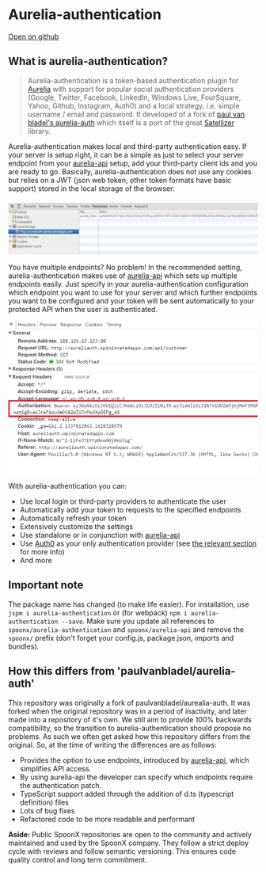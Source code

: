 # Aurelia-authentication

[Open on github](https://github.com/SpoonX/aurelia-authentication)

## What is aurelia-authentication?

> Aurelia-authentication is a token-based authentication plugin for [Aurelia](http://aurelia.io/) with support for popular social authentication providers (Google, Twitter, Facebook, LinkedIn, Windows Live, FourSquare, Yahoo, Github, Instagram, Auth0) and a local strategy, i.e. simple username / email and password. It developed of a fork of [paul van bladel's aurelia-auth](https://github.com/paulvanbladel/aurelia-auth/) which itself is a port of the great [Satellizer](https://github.com/sahat/satellizer/) library.

Aurelia-authentication makes local and third-party authentication easy. If your server is setup right, it can be a simple as just to select your server endpoint from your [aurelia-api](https://github.com/SpoonX/aurelia-api) setup, add your third-party client ids and you are ready to go. Basically, aurelia-authentication does not use any cookies but relies on a JWT (json web token; other token formats have basic support) stored in the local storage of the browser:

![JWT in local storage](./pictures/TokenViaDevelopmentTools.png)

You have multiple endpoints? No problem! In the recommended setting, aurelia-authentication makes use of [aurelia-api](https://github.com/SpoonX/aurelia-api) which sets up multiple endpoints easily. Just specify in your aurelia-authentication configuration which endpoint you want to use for your server and which further endpoints you want to be configured and your token will be sent automatically to your protected API when the user is authenticated.

![Authentication header](./pictures/authHeader.png)

With aurelia-authentication you can:

* Use local login or third-party providers to authenticate the user
* Automatically add your token to requests to the specified endpoints
* Automatically refresh your token
* Extensively customize the settings
* Use standalone or in conjunction with [aurelia-api](https://github.com/SpoonX/aurelia-api)
* Use [Auth0](https://auth0.com) as your only authentication provider (see [the relevant section](auth0.md) for more info)
* And more

## Important note

The package name has changed (to make life easier). For installation, use `jspm i aurelia-authentication` or (for webpack) `npm i aurelia-authentication --save`. Make sure you update all references to `spoonx/aurelia-authentication` and `spoonx/aurelia-api` and remove the `spoonx/` prefix (don't forget your config.js, package.json, imports and bundles).

## How this differs from 'paulvanbladel/aurelia-auth'

This repository was originally a fork of paulvanbladel/aurealia-auth. It was forked when the original repository was in a period of inactivity, and later made into a repository of it's own. We still aim to provide 100% backwards compatibility, so the transition to aurelia-authentication should propose no problems.
As such we often get asked how this repository differs from the original. So, at the time of writing the differences are as follows:

* Provides the option to use endpoints, introduced by [aurelia-api](https://github.com/SpoonX/aurelia-api), which simplifies API access.
* By using aurelia-api the developer can specify which endpoints require the authentication patch.
* TypeScript support added through the addition of d.ts (typescript definition) files
* Lots of bug fixes
* Refactored code to be more readable and performant

**Aside:** Public SpoonX repositories are open to the community and actively maintained and used by the SpoonX company. They follow a strict deploy cycle with reviews and follow semantic versioning. This ensures code quality control and long term commitment.
